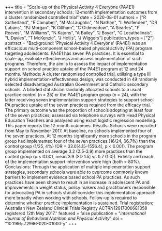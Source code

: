 +++
title = "Scale-up of the Physical Activity 4 Everyone (PA4E1) intervention in secondary schools: 12-month implementation outcomes from a cluster randomized controlled trial"
date = 2020-08-01
authors = ["R Sutherland", "E Campbell", "M McLaughlin", "N Nathan", "L Wolfenden", "DR Lubans", "PJ Morgan", "K Gillham", "C Oldmeadow", "A Searles", "P Reeves", "M Williams", "N Kajons", "A Bailey", "J Boyer", "C Lecathelinais", "L Davies", "T McKenzie", "J Hollis", "J Wiggers"]
publication_types = ["2"]
abstract = "Background: 'Physical Activity 4 Everyone' (PA4E1) was an efficacious multi-component school-based physical activity (PA) program targeting adolescents. PA4E1 has seven PA practices. It is essential to scale-up, evaluate effectiveness and assess implementation of such programs. Therefore, the aim is to assess the impact of implementation support on school practice uptake of the PA4E1 program at 12 and 24 months. Methods: A cluster randomised controlled trial, utilising a type III hybrid implementation-effectiveness design, was conducted in 49 randomly selected disadvantaged Australian Government and Catholic secondary schools. A blinded statistician randomly allocated schools to a usual practice control (n = 25) or the PA4E1 program group (n = 24), with the latter receiving seven implementation support strategies to support school PA practice uptake of the seven practices retained from the efficacy trial. The primary outcome was the proportion of schools adopting at least four of the seven practices, assessed via telephone surveys with Head Physical Education Teachers and analysed using exact logistic regression modelling. This paper reports the 12-month outcomes. Results: Schools were recruited from May to November 2017. At baseline, no schools implemented four of the seven practices. At 12 months significantly more schools in the program group had implemented four of the seven practices (16/24, 66.7%) than the control group (1/25, 4%) (OR = 33.0[4.15-1556.4], p < 0.001). The program group implemented on average 3.2 (2.5-3.9) more practices than the control group (p < 0.001, mean 3.9 (SD 1.5) vs 0.7 (1.0)). Fidelity and reach of the implementation support intervention were high (both > 80%). Conclusions: Through the application of multiple implementation support strategies, secondary schools were able to overcome commonly known barriers to implement evidence based school PA practices. As such practices have been shown to result in an increase in adolescent PA and improvements in weight status, policy makers and practitioners responsible for advocating PA in schools should consider this implementation approach more broadly when working with schools. Follow-up is required to determine whether practice implementation is sustained. Trial registration: Australian New Zealand Clinical Trials Registry ACTRN12617000681358 registered 12th May 2017."
featured = false
publication = "*International Journal of Behavioral Nutrition and Physical Activity*"
doi = "10.1186/s12966-020-01000-y"
+++

